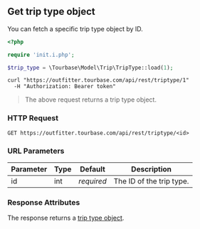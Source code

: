 ## Get trip type object

You can fetch a specific trip type object by ID.

```php
<?php

require 'init.i.php';

$trip_type = \Tourbase\Model\Trip\TripType::load(1);
```

```shell
curl "https://outfitter.tourbase.com/api/rest/triptype/1"
  -H "Authorization: Bearer token"
```

> The above request returns a trip type object.

### HTTP Request

`GET https://outfitter.tourbase.com/api/rest/triptype/<id>`

### URL Parameters

Parameter | Type | Default | Description
--------- | ---- | ------- | -----------
id | int | *required* | The ID of the trip type.

### Response Attributes

The response returns a [trip type object](#trip-type-object).


